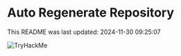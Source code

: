 # Auto Regenerate Repository

This README was last updated: 2024-11-30 09:25:07

 ![TryHackMe](https://tryhackme.com/badge/533634)
